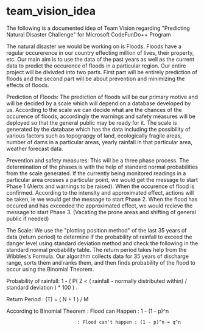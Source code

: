 # team_vision_idea
The following is a documented idea of Team Vision regarding "Predicting Natural Disaster Challenge" for Microsoft CodeFunDo++ Program

The natural disaster we would be working on is Floods. Floods have a regular occurerence in our country effecting million of lives, their property, etc. Our main aim is to use the data of the past years as well as the current data to predict the occurence of floods in a particular region. Our entire project will be divivded into two parts. First part will be entirely prediction of floods and the second part will be about prevention and minimizing the effects of floods.

Prediction of Floods:
The prediction of floods will be our primary motive and will be decided by a scale which will depend on a database developed by us. According to the scale we can decide what are the chances of the occurence of floods, accordingly the warnings and safety measures will be deployed so that the general public may be ready for it. 
The scale is generated by the database which has the data including the possibility of various factors such as topograpgy of land, ecologically fragile areas, number of dams in a particular areas, yearly rainfall in that particular area, weather forecast data.

Prevention and safety measures:
This will be a three phase process. The determination of the phases is with the help of standard normal probabilities from the scale generated.
If the currently being monitored readings in a particular area crosses a particular point, we would get the message to start Phase 1 (Alerts and warnings to be raised).
When the occurence of flood is confirmed. According to the intensity and approximated effect, actions will be taken, ie we would get the message to start Phase 2. 
When the flood has occured and has exceeded the approximated effect, we would recieve the message to start Phase 3. (Vacating the prone areas and shifting of general public if needed)

The Scale: 
We use the "plotting position method" of the last 35 years of data (return period) to determine if the probability of rainfall to exceed the danger level using standard deviation method and check the following in the standard normal probability table. The return period takes help from the Wibbles's Formula. Our algorithm collects data for 35 years of discharge range, sorts them and ranks them, and then finds probability of the flood to occur using the Binomial Theorem.

Probability of rainfall:  1 - ( P( Z < ( rainfall - normally distributed within) / standard deviation ) * 100 ) . 

Return Period : (T) = ( N + 1 ) / M

According to Binomial Theorem : Flood can Happen : 1 - (1 - p)^n

                              : Flood can't happen : (1 - p)^n = q^n
